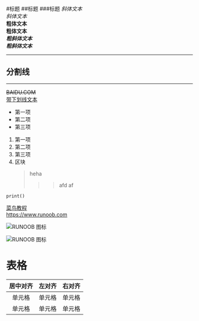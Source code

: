 #标题
##标题
###标题
*斜体文本*  
_斜体文本_  
**粗体文本**  
__粗体文本__  
***粗斜体文本***  
___粗斜体文本___
***
分割线
------
----
~~BAIDU.COM~~  
<u>带下划线文本</u>  

[//]: # ([ss]: 菜鸟教程 -- 学的不仅是技术，更是梦想！！！)
* 第一项
* 第二项
* 第三项
1. 第一项
2. 第二项
3. 第三项
4. 区块
    >heha  
   > >>afd
   > af

`print()`  

[菜鸟教程](https://www.runoob.com)  
<https://www.runoob.com>

![RUNOOB 图标](http://static.runoob.com/images/runoob-logo.png)

![RUNOOB 图标](http://static.runoob.com/images/runoob-logo.png "RUNOOB")

# 表格
| 居中对齐 | 左对齐 | 右对齐 |
| :----: | :-----| ----: |
| 单元格 | 单元格 | 单元格 |
| 单元格 | 单元格 | 单元格 |
